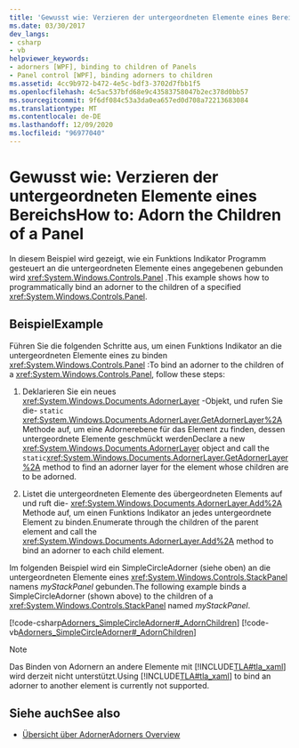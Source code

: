 ```yaml
---
title: 'Gewusst wie: Verzieren der untergeordneten Elemente eines Bereichs'
ms.date: 03/30/2017
dev_langs:
- csharp
- vb
helpviewer_keywords:
- adorners [WPF], binding to children of Panels
- Panel control [WPF], binding adorners to children
ms.assetid: 4cc9b972-b472-4e5c-bdf3-3702d7fbb1f5
ms.openlocfilehash: 4c5ac537bfd68e9c43583758047b2ec378d0bb57
ms.sourcegitcommit: 9f6df084c53a3da0ea657ed0d708a72213683084
ms.translationtype: MT
ms.contentlocale: de-DE
ms.lasthandoff: 12/09/2020
ms.locfileid: "96977040"
---
```

# <a name="how-to-adorn-the-children-of-a-panel"></a><span data-ttu-id="46e2b-102">Gewusst wie: Verzieren der untergeordneten Elemente eines Bereichs</span><span class="sxs-lookup"><span data-stu-id="46e2b-102">How to: Adorn the Children of a Panel</span></span>
<span data-ttu-id="46e2b-103">In diesem Beispiel wird gezeigt, wie ein Funktions Indikator Programm gesteuert an die untergeordneten Elemente eines angegebenen gebunden wird <xref:System.Windows.Controls.Panel> .</span><span class="sxs-lookup"><span data-stu-id="46e2b-103">This example shows how to programmatically bind an adorner to the children of a specified <xref:System.Windows.Controls.Panel>.</span></span>  
  
## <a name="example"></a><span data-ttu-id="46e2b-104">Beispiel</span><span class="sxs-lookup"><span data-stu-id="46e2b-104">Example</span></span>  
 <span data-ttu-id="46e2b-105">Führen Sie die folgenden Schritte aus, um einen Funktions Indikator an die untergeordneten Elemente eines zu binden <xref:System.Windows.Controls.Panel> :</span><span class="sxs-lookup"><span data-stu-id="46e2b-105">To bind an adorner to the children of a <xref:System.Windows.Controls.Panel>, follow these steps:</span></span>  
  
1. <span data-ttu-id="46e2b-106">Deklarieren Sie ein neues <xref:System.Windows.Documents.AdornerLayer> -Objekt, und rufen Sie die- `static` <xref:System.Windows.Documents.AdornerLayer.GetAdornerLayer%2A> Methode auf, um eine Adornerebene für das Element zu finden, dessen untergeordnete Elemente geschmückt werden</span><span class="sxs-lookup"><span data-stu-id="46e2b-106">Declare a new <xref:System.Windows.Documents.AdornerLayer> object and call the `static`<xref:System.Windows.Documents.AdornerLayer.GetAdornerLayer%2A> method to find an adorner layer for the element whose children are to be adorned.</span></span>  
  
2. <span data-ttu-id="46e2b-107">Listet die untergeordneten Elemente des übergeordneten Elements auf und ruft die- <xref:System.Windows.Documents.AdornerLayer.Add%2A> Methode auf, um einen Funktions Indikator an jedes untergeordnete Element zu binden.</span><span class="sxs-lookup"><span data-stu-id="46e2b-107">Enumerate through the children of the parent element and call the <xref:System.Windows.Documents.AdornerLayer.Add%2A> method to bind an adorner to each child element.</span></span>  
  
 <span data-ttu-id="46e2b-108">Im folgenden Beispiel wird ein SimpleCircleAdorner (siehe oben) an die untergeordneten Elemente eines <xref:System.Windows.Controls.StackPanel> namens *myStackPanel* gebunden.</span><span class="sxs-lookup"><span data-stu-id="46e2b-108">The following example binds a SimpleCircleAdorner (shown above) to the children of a <xref:System.Windows.Controls.StackPanel> named *myStackPanel*.</span></span>  
  
 [!code-csharp[Adorners_SimpleCircleAdorner#_AdornChildren](~/samples/snippets/csharp/VS_Snippets_Wpf/Adorners_SimpleCircleAdorner/CSharp/Window1.xaml.cs#_adornchildren)]
 [!code-vb[Adorners_SimpleCircleAdorner#_AdornChildren](~/samples/snippets/visualbasic/VS_Snippets_Wpf/Adorners_SimpleCircleAdorner/VisualBasic/Window1.xaml.vb#_adornchildren)]  
  
> [!NOTE]
> <span data-ttu-id="46e2b-109">Das Binden von Adornern an andere Elemente mit [!INCLUDE[TLA#tla_xaml](../../../includes/tlasharptla-xaml-md.md)] wird derzeit nicht unterstützt.</span><span class="sxs-lookup"><span data-stu-id="46e2b-109">Using [!INCLUDE[TLA#tla_xaml](../../../includes/tlasharptla-xaml-md.md)] to bind an adorner to another element is currently not supported.</span></span>  
  
## <a name="see-also"></a><span data-ttu-id="46e2b-110">Siehe auch</span><span class="sxs-lookup"><span data-stu-id="46e2b-110">See also</span></span>

- [<span data-ttu-id="46e2b-111">Übersicht über Adorner</span><span class="sxs-lookup"><span data-stu-id="46e2b-111">Adorners Overview</span></span>](adorners-overview.md)
